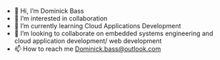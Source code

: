 - 👋 Hi, I’m Dominick Bass
- 👀 I’m interested in collaboration
- 🌱 I’m currently learning Cloud Applications Development
- 💞️ I’m looking to collaborate on embedded systems engineering and cloud application development/ web development
- 📫 How to reach me Dominick.bass@outlook.com
